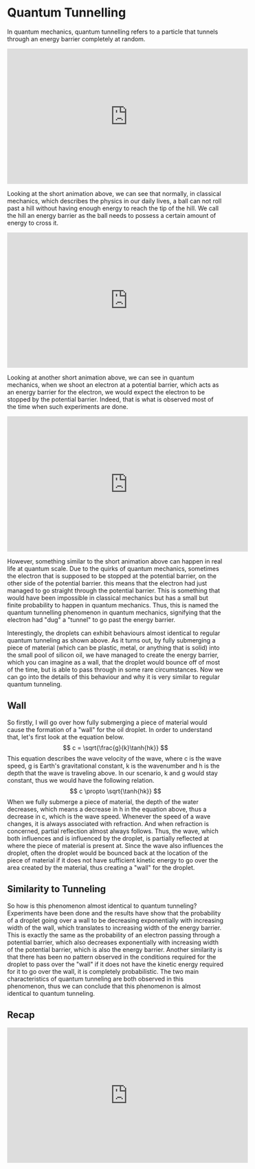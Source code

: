 # Quantum Tunnelling
In quantum mechanics, quantum tunnelling refers to a particle that tunnels through an energy barrier completely at 
random. 

<iframe width="560" height="315" src="https://www.youtube.com/embed/hPMyX2dSngQ" title="YouTube video player" frameborder="0" allow="accelerometer; autoplay; clipboard-write; encrypted-media; gyroscope; picture-in-picture" allowfullscreen></iframe>

Looking at the short animation above, we can see that normally, in classical mechanics, which describes the physics in 
our daily lives, a ball can not roll past a hill without having enough energy to reach the tip of the hill. We call the 
hill an energy barrier as the ball needs to possess a certain amount of energy to cross it. 

<iframe width="560" height="315" src="https://www.youtube.com/embed/fpUYYrQbW9I" title="YouTube video player" frameborder="0" allow="accelerometer; autoplay; clipboard-write; encrypted-media; gyroscope; picture-in-picture" allowfullscreen></iframe>

Looking at another short animation above, we can see in quantum mechanics, when we shoot an electron at a potential 
barrier, which acts as an energy barrier for the electron, we would expect the electron to be stopped by the potential 
barrier. Indeed, that is what is observed most of the time when such experiments are done.

<iframe width="560" height="315" src="https://www.youtube.com/embed/SjhZyQr8ABY" title="YouTube video player" frameborder="0" allow="accelerometer; autoplay; clipboard-write; encrypted-media; gyroscope; picture-in-picture" allowfullscreen></iframe>

However, something similar to the short animation above can happen in real life at quantum scale. Due to the quirks of 
quantum mechanics, sometimes the electron that is supposed to be stopped at the potential barrier, on the other side of 
the potential barrier. this means that the electron had just managed to go straight through the potential barrier. This 
is something that would have been impossible in classical mechanics but has a small but finite probability to happen in 
quantum mechanics. Thus, this is named the quantum tunnelling phenomenon in quantum mechanics, signifying that the 
electron had "dug" a "tunnel" to go past the energy barrier.

Interestingly, the droplets can exhibit behaviours almost identical to regular quantum tunneling as shown above. As it 
turns out, by fully submerging a piece of material (which can be plastic, metal, or anything that is solid) into the 
small pool of silicon oil, we have managed to create the energy barrier, which you can imagine as a wall, that the 
droplet would bounce off of most of the time, but is able to pass through in some rare circumstances. Now we can go into
the details of this behaviour and why it is very similar to regular quantum tunneling.

## Wall
So firstly, I will go over how fully submerging a piece of material would cause the formation of a "wall" for the oil 
droplet. In order to understand that, let's first look at the equation below. 
$$ c = \sqrt{\frac{g}{k}\tanh{hk}} $$
This equation describes the wave velocity of the wave, where c is the wave speed, g is Earth's gravitational constant, k
is the wavenumber and h is the depth that the wave is traveling above. In our scenario, k and g would stay constant, 
thus we would have the following relation.
$$ c \propto \sqrt{\tanh{hk}} $$
When we fully submerge a piece of material, the depth of the water decreases, which means a decrease in h in the 
equation above, thus a decrease in c, which is the wave speed. Whenever the speed of a wave changes, it is always 
associated with refraction. And when refraction is concerned, partial reflection almost always follows. Thus, the wave, 
which both influences and is influenced by the droplet, is partially reflected at where the piece of material is present 
at. Since the wave also influences the droplet, often the droplet would be bounced back at the location of the piece of 
material if it does not have sufficient kinetic energy to go over the area created by the material, thus creating a 
"wall" for the droplet.

## Similarity to Tunneling
So how is this phenomenon almost identical to quantum tunneling? Experiments have been done and the results have show 
that the probability of a droplet going over a wall to be decreasing exponentially with increasing width of the wall, 
which translates to increasing width of the energy barrier. This is exactly the same as the probability of an electron 
passing through a potential barrier, which also decreases exponentially with increasing width of the potential barrier, 
which is also the energy barrier. Another similarity is that there has been no pattern observed in the conditions 
required for the droplet to pass over the "wall" if it does not have the kinetic energy required for it to go over the 
wall, it is completely probabilistic. The two main characteristics of quantum tunneling are both observed in this 
phenomenon, thus we can conclude that this phenomenon is almost identical to quantum tunneling.

## Recap
<iframe width="560" height="315" src="https://www.youtube-nocookie.com/embed/t0x44rPH3pg" title="YouTube video player" frameborder="0" allow="accelerometer; autoplay; clipboard-write; encrypted-media; gyroscope; picture-in-picture" allowfullscreen></iframe>
